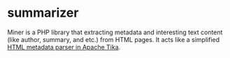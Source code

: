 summarizer
==========

Miner is a PHP library that extracting metadata and interesting text content (like author, summary, and etc.) from HTML pages. It acts like a simplified [HTML metadata parser in Apache Tika](https://tika.apache.org/1.4/formats.html#HyperText_Markup_Language). 
